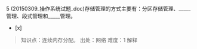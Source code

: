5
(20150309_操作系统试题_doc)存储管理的方式主要有：分区存储管理、_____管理、段式管理和_____管理。
- [x]  

> 知识点：连续内存分配。
> 出处：网络
> 难度：1
> 解释
